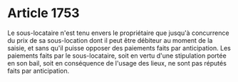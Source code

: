 # Article 1753

Le sous-locataire n'est tenu envers le propriétaire que jusqu'à concurrence du prix de sa sous-location dont il peut être débiteur au moment de la saisie, et sans qu'il puisse opposer des paiements faits par anticipation.   Les paiements faits par le sous-locataire, soit en vertu d'une stipulation portée en son bail, soit en conséquence de l'usage des lieux, ne sont pas réputés faits par anticipation.